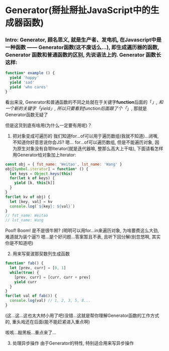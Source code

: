 # Generator(掰扯掰扯JavaScript中的生成器函数)

### Intro: Generator, 顾名思义, 就是生产者、发电机, 在Javascript中是一种函数 —— Generator函数(这不废话么...), 即生成遍历器的函数, Generator 函数和普通函数的区别, 先说语法上的. Generator 函数长这样:
```javascript
function* example () {
  yield 'happy'
  yield 'sad'
  yield 'who cares'
}
```

看出来没, Generator和普通函数的不同之处就在于关键字**function**后面的「*」, 和一个新的关键字「yield」, 所以只要看到function后面跟了个「*」, 那就是Generator函数无疑了

但是这货到底有啥用(为什么一定要有用呢)？

1. 把对象变成可遍历的
我们知道for...of可以用于遍历数组(我就不知道)...闭嘴, 不知道你好意思说你会JS? 嗯... 
for...of可以遍历数组, 但是不能遍历对象, 因为原生对象没有自带Iterator(就是迭代器嘛, 整那么高大上干啥), 下面请看怎样用Generator给对象加上Iterator:
```javascript
const obj = { fst_name: 'Weitao', lst_name: 'Wang' }
obj[Symbol.iterator] = function* () {
  let keys = Object.keys(this)
  for(let k of keys) {
    yield [k, this[k]]
  }
}
for(let kv of obj) {
  let [key, val] = kv
  console.log(`${key}: ${val}`)
}
// fst_name: Weitao
// lst_name: Wang
```
Poof! Boom! 是不是很牛掰? (明明可以用for...in来遍历对象, 为啥要费这么大劲, 难道就为装个逼?) 嗯...是个好问题...答案暂且不表, 且听下回分解(别忽悠啊, 其实你是不知道吧)

2. 用来写斐波那契数列生成函数
```javascript
function* fab() {
  let [prev, curr] = [0, 1]
  while(true) {
    [prev, curr] = [curr, curr + prev]
    yield curr
  }
}
for(let val of fab()) {
  console.log(val) // 1, 2, 3, 5, 8...
}
```
(这...这...这也太大材小用了吧)没错...这就是帮你理解Generator函数的工作方式的, 重头戏还在后面(能不能赶紧进入重点啊)

咳咳...敲黑板...重点来了...

3. 处理异步操作
由于Generator的特性, 特别适合用来写异步操作

